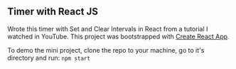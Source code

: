 ## Timer with React JS
Wrote this timer with Set and Clear Intervals in React from a tutorial I watched in YouTube. This project was bootstrapped with [Create React App](https://github.com/facebook/create-react-app).

To demo the mini project, clone the repo to your machine, go to it's directory and run: `npm start`


